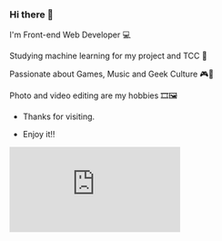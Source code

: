 ### Hi there 👋

I'm Front-end Web Developer 💻

Studying machine learning for my project and TCC 📱

Passionate about Games, Music and Geek Culture 🎮🎵

Photo and video editing are my hobbies 🎞🖼

* Thanks for visiting.

* Enjoy it!!

![visitors](https://github.com/kaiofbgarcia/kaiofbgarcia/edit/main/README.md)

<!--
**kaiofbgarcia/kaiofbgarcia** is a ✨ _special_ ✨ repository because its `README.md` (this file) appears on your GitHub profile.

Here are some ideas to get you started:

- 🔭 I’m currently working on ...
- 🌱 I’m currently learning ...
- 👯 I’m looking to collaborate on ...
- 🤔 I’m looking for help with ...
- 💬 Ask me about ...
- 📫 How to reach me: ...
- 😄 Pronouns: ...
- ⚡ Fun fact: ...
-->
